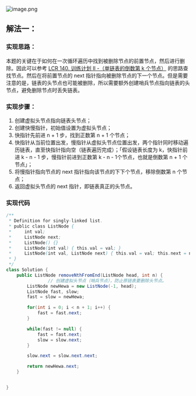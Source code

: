 ![image.png](https://cdn.nlark.com/yuque/0/2023/png/27354749/1697609968035-83ac3aa1-3611-4f05-b31b-f9d0353fe0a2.png#averageHue=%23f9f8f8&clientId=u5660d609-b4f1-4&from=paste&id=u9e89c9f3&originHeight=1416&originWidth=1438&originalType=binary&ratio=2.200000047683716&rotation=0&showTitle=false&size=187047&status=done&style=none&taskId=u10900a66-becb-44cc-ad0f-0817adadb41&title=)
## 解法一：
### 实现思路：
本题的关键在于如何在一次循环遍历中找到被删除节点的前置节点，然后进行删除。因此可以参考 [LCR 140. 训练计划 II -（单链表的倒数第 k 个节点）](https://www.yuque.com/u26951862/petxba/kqzaa8s83599dgpv) 的思路查找节点。然后在将前置节点的 next 指针指向被删除节点的下一个节点。但是需要注意的是，链表的头节点也可能被删除，所以需要额外创建哨兵节点指向链表的头节点，避免删除节点时丢失链表。
### 实现步骤：

1. 创建虚拟头节点指向链表头节点；
2. 创建快慢指针，初始值设置为虚拟头节点；
3. 快指针先前进 n + 1 步，找到正数第 n + 1 个节点；
4. 快指针从当前位置出发，慢指针从虚拟头节点位置出发，两个指针同时移动遍历链表，直至快指针指向空（链表遍历完成）；「假设链表长度为 k，快指针前进 k - n - 1 步，慢指针前进到正数第 k - n - 1个节点，也就是倒数第 n + 1 个节点」；
5. 将慢指针指向节点的 next 指针指向该节点的下下个节点，移除倒数第 n 个节点；
6. 返回虚拟头节点的 next 指针，即链表真正的头节点。
### 实现代码
```java
/**
 * Definition for singly-linked list.
 * public class ListNode {
 *     int val;
 *     ListNode next;
 *     ListNode() {}
 *     ListNode(int val) { this.val = val; }
 *     ListNode(int val, ListNode next) { this.val = val; this.next = next; }
 * }
 */
class Solution {
    public ListNode removeNthFromEnd(ListNode head, int n) {
				// 创建虚拟头节点（哨兵节点），防止原链表要删除头节点。
        ListNode newHewa = new ListNode(-1, head);
        ListNode fast, slow;
        fast = slow = newHewa;

        for(int i = 0; i < n + 1; i++) {
            fast = fast.next;
        }

        while(fast != null) {
            fast = fast.next;
            slow = slow.next;
        }

        slow.next = slow.next.next;

        return newHewa.next;
    }


}
```
